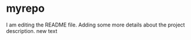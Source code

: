 # myrepo
I am editing the README file. Adding some more details about the project description.
new text

